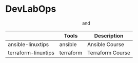 # DevLabOps

<p style="text-align: center;"> and </p>


|                                 |Tools                          |Description                  |
|---------------------------------|-------------------------------|-----------------------------|
|ansible-linuxtips                | ansible                       |    Ansible Course           |
|terraform-linuxtips              | terraform                     |    Terraform Course         |
